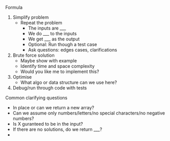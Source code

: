 
Formula
1. Simplify problem
	- Repeat the problem
		- The inputs are ___
		- We do ___ to the inputs
		- We get ___ as the output
		- Optional: Run though a test case
		- Ask questions: edges cases, clarifications
2. Brute force solution
	- Maybe show with example
	- Identify time and space complexity
	- Would you like me to implement this?
3. Optimise
	- What algo or data structure can we use here?
4. Debug/run through code with tests


Common clarifying questions
- In place or can we return a new array?
- Can we assume only numbers/letters/no special characters/no negative numbers?
- Is X guranteed to be in the input?
- If there are no solutions, do we return ___?
- 